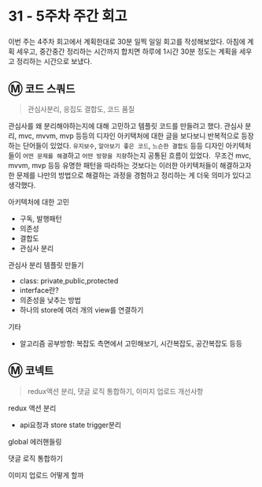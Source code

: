 # 31 - 5주차 주간 회고

###

이번 주는 4주차 회고에서 계획한대로 30분 일찍 일일 회고를 작성해보았다. 아침에 계획 세우고, 중간중간 정리하는 시간까지 합치면 하루에 1시간 30분 정도는 계획을 세우고 정리하는 시간으로 보냈다.

## Ⓜ️ 코드 스쿼드

> 관심사분리, 응집도 결합도, 코드 품질

관심사를 왜 분리해야하는지에 대해 고민하고 템플릿 코드를 만들려고 했다. 관심사 분리, mvc, mvvm, mvp 등등의 디자인 아키택처에 대한 글을 보다보니 반복적으로 등장하는 단어들이 있었다. `유지보수`, `알아보기 좋은 코드`, `느슨한 결합도` 등등 디자인 아키텍처들이 `어떤 문제를 해결`하고 `어떤 방향을 지향`하는지 공통된 흐름이 있었다.  무조건 mvc, mvvm, mvp 등등 유명한 패턴을 따라하는 것보다는 이러한 아키텍처들이 해결하고자한 문제를 나만의 방법으로 해결하는 과정을 경험하고 정리하는 게 더욱 의미가 있다고 생각했다.

아키텍처에 대한 고민

- 구독, 발행패턴
- 의존성
- 결합도
- 관심사 분리

관심사 분리 템플릿 만들기

- class: private,public,protected
- interface란?
- 의존성을 낮추는 방법
- 하나의 store에 여러 개의 view를 연결하기

기타

- 알고리즘 공부방향: 복잡도 측면에서 고민해보기, 시간복잡도, 공간복잡도 등등

## Ⓜ️ 코넥트

> redux액션 분리, 댓글 로직 통합하기, 이미지 업로드 개선사항

redux 액션 분리

- api요청과 store state trigger분리

global 에러핸들링

댓글 로직 통합하기

이미지 업로드 어떻게 할까
